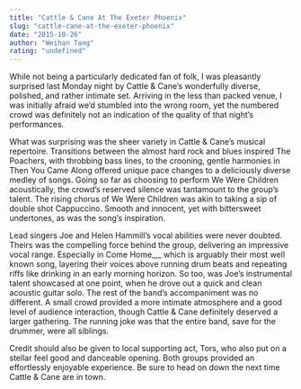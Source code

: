 ```yaml
---
title: "Cattle & Cane At The Exeter Phoenix"
slug: "cattle-cane-at-the-exeter-phoenix"
date: "2015-10-26"
author: "Weihan Tang"
rating: "undefined"
---
```


While not being a particularly dedicated fan of folk, I was pleasantly surprised last Monday night by Cattle & Cane’s wonderfully diverse, polished, and rather intimate set. Arriving in the less than packed venue, I was initially afraid we’d stumbled into the wrong room, yet the numbered crowd was definitely not an indication of the quality of that night’s performances.

What was surprising was the sheer variety in Cattle & Cane’s musical repertoire. Transitions between the almost hard rock and blues inspired The Poachers, with throbbing bass lines, to the crooning, gentle harmonies in Then You Came Along offered unique pace changes to a deliciously diverse medley of songs. Going so far as choosing to perform We Were Children acoustically, the crowd’s reserved silence was tantamount to the group’s talent. The rising chorus of We Were Children was akin to taking a sip of double shot Cappuccino. Smooth and innocent, yet with bittersweet undertones, as was the song’s inspiration.

Lead singers Joe and Helen Hammill’s vocal abilities were never doubted. Theirs was the compelling force behind the group, delivering an impressive vocal range. Especially in Come Home_,_ which is arguably their most well known song, layering their voices above running drum beats and repeating riffs like drinking in an early morning horizon. So too, was Joe’s instrumental talent showcased at one point, when he drove out a quick and clean acoustic guitar solo. The rest of the band’s accompaniment was no different. A small crowd provided a more intimate atmosphere and a good level of audience interaction, though Cattle & Cane definitely deserved a larger gathering. The running joke was that the entire band, save for the drummer, were all siblings.

Credit should also be given to local supporting act, Tors, who also put on a stellar feel good and danceable opening. Both groups provided an effortlessly enjoyable experience. Be sure to head on down the next time Cattle & Cane are in town.
